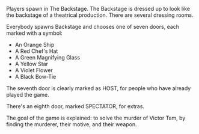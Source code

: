 Players spawn in The Backstage. The Backstage is dressed up to look like the backstage of a theatrical production. There are several dressing rooms. 

Everybody spawns Backstage and chooses one of seven doors, each marked with a symbol: 

* An Orange Ship
* A Red Chef's Hat
* A Green Magnifying Glass
* A Yellow Star
* A Violet Flower
* A Black Bow-Tie

The seventh door is clearly marked as HOST, for people who have already played the game. 

There's an eighth door, marked SPECTATOR, for extras. 

The goal of the game is explained: to solve the murder of Victor Tam, by finding the murderer, their motive, and their weapon.

